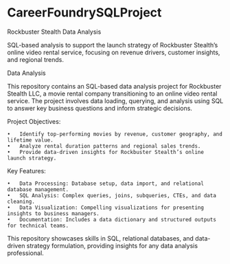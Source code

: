 # CareerFoundrySQLProject

Rockbuster Stealth Data Analysis

SQL-based analysis to support the launch strategy of Rockbuster Stealth’s online video rental service, focusing on revenue drivers, customer insights, and regional trends.

Data Analysis

This repository contains an SQL-based data analysis project for Rockbuster Stealth LLC, a movie rental company transitioning to an online video rental service. The project involves data loading, querying, and analysis using SQL to answer key business questions and inform strategic decisions.

Project Objectives:

	•	Identify top-performing movies by revenue, customer geography, and lifetime value.
	•	Analyze rental duration patterns and regional sales trends.
	•	Provide data-driven insights for Rockbuster Stealth’s online launch strategy.

Key Features:

	•	Data Processing: Database setup, data import, and relational database management.
	•	SQL Analysis: Complex queries, joins, subqueries, CTEs, and data cleaning.
	•	Data Visualization: Compelling visualizations for presenting insights to business managers.
	•	Documentation: Includes a data dictionary and structured outputs for technical teams.

This repository showcases skills in SQL, relational databases, and data-driven strategy formulation, providing insights for any data analysis professional.
